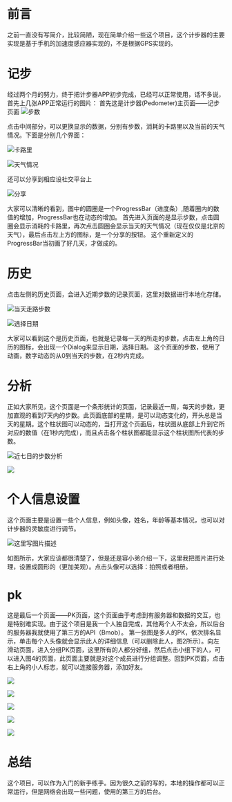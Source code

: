 # 前言
之前一直没有写简介，比较简陋，现在简单介绍一些这个项目，这个计步器的主要实现是基于手机的加速度感应器实现的，不是根据GPS实现的。

# 记步
经过两个月的努力，终于把计步器APP初步完成，已经可以正常使用，话不多说，首先上几张APP正常运行的图片：
首先这是计步器(Pedometer)主页面——记步页面
![步数](http://img.blog.csdn.net/20150102103951109?watermark/2/text/aHR0cDovL2Jsb2cuY3Nkbi5uZXQvYTI5Njc3NzUxMw==/font/5a6L5L2T/fontsize/400/fill/I0JBQkFCMA==/dissolve/70/gravity/Center)

点击中间部分，可以更换显示的数据，分别有步数，消耗的卡路里以及当前的天气情况。下面是分别几个界面：

![卡路里](http://img.blog.csdn.net/20150102104109355?watermark/2/text/aHR0cDovL2Jsb2cuY3Nkbi5uZXQvYTI5Njc3NzUxMw==/font/5a6L5L2T/fontsize/400/fill/I0JBQkFCMA==/dissolve/70/gravity/Center)

![天气情况](http://img.blog.csdn.net/20150102104154018?watermark/2/text/aHR0cDovL2Jsb2cuY3Nkbi5uZXQvYTI5Njc3NzUxMw==/font/5a6L5L2T/fontsize/400/fill/I0JBQkFCMA==/dissolve/70/gravity/Center)

还可以分享到相应设社交平台上

![分享](http://img.blog.csdn.net/20150102104236171?watermark/2/text/aHR0cDovL2Jsb2cuY3Nkbi5uZXQvYTI5Njc3NzUxMw==/font/5a6L5L2T/fontsize/400/fill/I0JBQkFCMA==/dissolve/70/gravity/Center)

大家可以清晰的看到，图中的圆圈是一个ProgressBar（进度条）,随着圈内的数值的增加，ProgressBar也在动态的增加。
首先进入页面的是显示步数，点击圆圈会显示消耗的卡路里，再次点击圆圈会显示当天的天气情况（现在仅仅是北京的天气），最后点击左上方的图标，是一个分享的按钮。
这个重新定义的ProgressBar当初画了好几天，才做成的。

# 历史

点击左侧的历史页面，会进入近期步数的记录页面，这里对数据进行本地化存储。

![当天走路步数](http://img.blog.csdn.net/20150102110103553?watermark/2/text/aHR0cDovL2Jsb2cuY3Nkbi5uZXQvYTI5Njc3NzUxMw==/font/5a6L5L2T/fontsize/400/fill/I0JBQkFCMA==/dissolve/70/gravity/SouthEast)

![选择日期](http://img.blog.csdn.net/20150102110207154?watermark/2/text/aHR0cDovL2Jsb2cuY3Nkbi5uZXQvYTI5Njc3NzUxMw==/font/5a6L5L2T/fontsize/400/fill/I0JBQkFCMA==/dissolve/70/gravity/Center)

大家可以看到这个是历史页面，也就是记录每一天的所走的步数，点击左上角的日历的图标，会出现一个Dialog来显示日期，选择日期。
这个页面的步数，使用了动画，数字动态的从0到当天的步数，在2秒内完成。

# 分析

正如大家所见，这个页面是一个条形统计的页面，记录最近一周，每天的步数，更加直观的看到7天内的步数。此页面底部的星期，是可以动态变化的，开头总是当天的星期。这个柱状图可以动态的，当打开这个页面后，柱状图从底部上升到它所对应的数值（在1秒内完成），而且点击各个柱状图都能显示这个柱状图所代表的步数。

![近七日的步数分析](http://img.blog.csdn.net/20150104160515372?watermark/2/text/aHR0cDovL2Jsb2cuY3Nkbi5uZXQvYTI5Njc3NzUxMw==/font/5a6L5L2T/fontsize/400/fill/I0JBQkFCMA==/dissolve/70/gravity/Center)

![](http://img.blog.csdn.net/20150104160521035?watermark/2/text/aHR0cDovL2Jsb2cuY3Nkbi5uZXQvYTI5Njc3NzUxMw==/font/5a6L5L2T/fontsize/400/fill/I0JBQkFCMA==/dissolve/70/gravity/Center)

# 个人信息设置

这个页面主要是设置一些个人信息，例如头像，姓名，年龄等基本情况，也可以对计步器的灵敏度进行调节。

![这里写图片描述](http://img.blog.csdn.net/20170430224701267?watermark/2/text/aHR0cDovL2Jsb2cuY3Nkbi5uZXQvYTI5Njc3NzUxMw==/font/5a6L5L2T/fontsize/400/fill/I0JBQkFCMA==/dissolve/70/gravity/SouthEast)

如图所示，大家应该都很清楚了，但是还是容小弟介绍一下，这里我把图片进行处理，设置成圆形的（更加美观）。点击头像可以选择：拍照或者相册。

# pk

这是最后一个页面——PK页面，这个页面由于考虑到有服务器和数据的交互，也是特别难实现。由于这个项目是我一个人独自完成，其他两个人不太会，所以后台的服务器我就使用了第三方的API（Bmob）。
第一张图是多人的PK，依次排名显示，单击每个人头像就会显示此人的详细信息（可以删除此人，图2所示）。向左滑动页面，进入分组PK页面，这里所有的人都分好组，然后点击小组下的人，可以进入图4的页面，此页面主要就是对这个成员进行分组调整。回到PK页面，点击右上角的小人标志，就可以连接服务器，添加好友。

![](http://img.blog.csdn.net/20150102115932576?watermark/2/text/aHR0cDovL2Jsb2cuY3Nkbi5uZXQvYTI5Njc3NzUxMw==/font/5a6L5L2T/fontsize/400/fill/I0JBQkFCMA==/dissolve/70/gravity/Center)

![](http://img.blog.csdn.net/20150102120021934?watermark/2/text/aHR0cDovL2Jsb2cuY3Nkbi5uZXQvYTI5Njc3NzUxMw==/font/5a6L5L2T/fontsize/400/fill/I0JBQkFCMA==/dissolve/70/gravity/Center)

![](http://img.blog.csdn.net/20150102120058610?watermark/2/text/aHR0cDovL2Jsb2cuY3Nkbi5uZXQvYTI5Njc3NzUxMw==/font/5a6L5L2T/fontsize/400/fill/I0JBQkFCMA==/dissolve/70/gravity/Center)

![](http://img.blog.csdn.net/20150102120137985?watermark/2/text/aHR0cDovL2Jsb2cuY3Nkbi5uZXQvYTI5Njc3NzUxMw==/font/5a6L5L2T/fontsize/400/fill/I0JBQkFCMA==/dissolve/70/gravity/Center)

![](http://img.blog.csdn.net/20150102120256546?watermark/2/text/aHR0cDovL2Jsb2cuY3Nkbi5uZXQvYTI5Njc3NzUxMw==/font/5a6L5L2T/fontsize/400/fill/I0JBQkFCMA==/dissolve/70/gravity/Center)

# 总结

这个项目，可以作为入门的新手练手。因为很久之前的写的，本地的操作都可以正常运行，但是网络会出现一些问题，使用的第三方的后台。